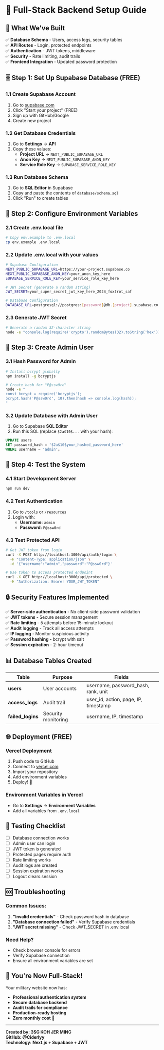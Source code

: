 # 🚀 Full-Stack Backend Setup Guide

## 🎯 **What We've Built**

✅ **Database Schema** - Users, access logs, security tables  
✅ **API Routes** - Login, protected endpoints  
✅ **Authentication** - JWT tokens, middleware  
✅ **Security** - Rate limiting, audit trails  
✅ **Frontend Integration** - Updated password protection  

## 🗄️ **Step 1: Set Up Supabase Database (FREE)**

### **1.1 Create Supabase Account**
1. Go to [supabase.com](https://supabase.com)
2. Click "Start your project" (FREE)
3. Sign up with GitHub/Google
4. Create new project

### **1.2 Get Database Credentials**
1. Go to **Settings** → **API**
2. Copy these values:
   - **Project URL** → `NEXT_PUBLIC_SUPABASE_URL`
   - **Anon Key** → `NEXT_PUBLIC_SUPABASE_ANON_KEY`
   - **Service Role Key** → `SUPABASE_SERVICE_ROLE_KEY`

### **1.3 Run Database Schema**
1. Go to **SQL Editor** in Supabase
2. Copy and paste the contents of `database/schema.sql`
3. Click "Run" to create tables

## 🔧 **Step 2: Configure Environment Variables**

### **2.1 Create .env.local file**
```bash
# Copy env.example to .env.local
cp env.example .env.local
```

### **2.2 Update .env.local with your values**
```bash
# Supabase Configuration
NEXT_PUBLIC_SUPABASE_URL=https://your-project.supabase.co
NEXT_PUBLIC_SUPABASE_ANON_KEY=your_anon_key_here
SUPABASE_SERVICE_ROLE_KEY=your_service_role_key_here

# JWT Secret (generate a random string)
JWT_SECRET=your_super_secret_jwt_key_here_2024_foxtrot_saf

# Database Configuration
DATABASE_URL=postgresql://postgres:[password]@db.[project].supabase.co:5432/postgres
```

### **2.3 Generate JWT Secret**
```bash
# Generate a random 32-character string
node -e "console.log(require('crypto').randomBytes(32).toString('hex'))"
```

## 👤 **Step 3: Create Admin User**

### **3.1 Hash Password for Admin**
```bash
# Install bcrypt globally
npm install -g bcryptjs

# Create hash for "P@ssw0rd"
node -e "
const bcrypt = require('bcryptjs');
bcrypt.hash('P@ssw0rd', 10).then(hash => console.log(hash));
"
```

### **3.2 Update Database with Admin User**
1. Go to Supabase **SQL Editor**
2. Run this SQL (replace `$2a$10$...` with your hash):
```sql
UPDATE users 
SET password_hash = '$2a$10$your_hashed_password_here'
WHERE username = 'admin';
```

## 🚀 **Step 4: Test the System**

### **4.1 Start Development Server**
```bash
npm run dev
```

### **4.2 Test Authentication**
1. Go to `/tools` or `/resources`
2. Login with:
   - **Username:** `admin`
   - **Password:** `P@ssw0rd`

### **4.3 Test Protected API**
```bash
# Get JWT token from login
curl -X POST http://localhost:3000/api/auth/login \
  -H "Content-Type: application/json" \
  -d '{"username":"admin","password":"P@ssw0rd"}'

# Use token to access protected endpoint
curl -X GET http://localhost:3000/api/protected \
  -H "Authorization: Bearer YOUR_JWT_TOKEN"
```

## 🔒 **Security Features Implemented**

✅ **Server-side authentication** - No client-side password validation  
✅ **JWT tokens** - Secure session management  
✅ **Rate limiting** - 5 attempts before 15-minute lockout  
✅ **Audit logging** - Track all access attempts  
✅ **IP logging** - Monitor suspicious activity  
✅ **Password hashing** - bcrypt with salt  
✅ **Session expiration** - 2-hour timeout  

## 📊 **Database Tables Created**

| Table | Purpose | Fields |
|-------|---------|---------|
| **users** | User accounts | username, password_hash, rank, unit |
| **access_logs** | Audit trail | user_id, action, page, IP, timestamp |
| **failed_logins** | Security monitoring | username, IP, timestamp |

## 🌐 **Deployment (FREE)**

### **Vercel Deployment**
1. Push code to GitHub
2. Connect to [vercel.com](https://vercel.com)
3. Import your repository
4. Add environment variables
5. Deploy! 🎉

### **Environment Variables in Vercel**
- Go to **Settings** → **Environment Variables**
- Add all variables from `.env.local`

## 🧪 **Testing Checklist**

- [ ] Database connection works
- [ ] Admin user can login
- [ ] JWT token is generated
- [ ] Protected pages require auth
- [ ] Rate limiting works
- [ ] Audit logs are created
- [ ] Session expiration works
- [ ] Logout clears session

## 🆘 **Troubleshooting**

### **Common Issues:**
1. **"Invalid credentials"** - Check password hash in database
2. **"Database connection failed"** - Verify Supabase credentials
3. **"JWT secret missing"** - Check JWT_SECRET in .env.local

### **Need Help?**
- Check browser console for errors
- Verify Supabase connection
- Ensure all environment variables are set

## 🎉 **You're Now Full-Stack!**

Your military website now has:
- **Professional authentication system**
- **Secure database backend**
- **Audit trails for compliance**
- **Production-ready hosting**
- **Zero monthly cost** 🚀

---

**Created by: 3SG KOH JER MING**  
**GitHub: @Ciderlyy**  
**Technology: Next.js + Supabase + JWT**
